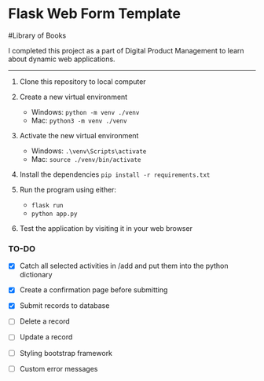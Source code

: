 # Flask Web Form Template

#Library of Books

I completed this project as a part of Digital Product Management to learn about dynamic web applications.

---

1. Clone this repository to local computer

2. Create a new virtual environment

   - Windows: `python -m venv ./venv`
   - Mac: `python3 -m venv ./venv`

3. Activate the new virtual environment

   - Windows: `.\venv\Scripts\activate`
   - Mac: `source ./venv/bin/activate`

4. Install the dependencies `pip install -r requirements.txt`

5. Run the program using either:

   - `flask run`
   - `python app.py`

6. Test the application by visiting it in your web browser

### TO-DO



- [x] Catch all selected activities in /add and put them into the python dictionary
- [x] Create a confirmation page before submitting
- [x] Submit records to database
- [ ] Delete a record
- [ ] Update a record
- [ ] Styling bootstrap framework
- [ ] Custom error messages


